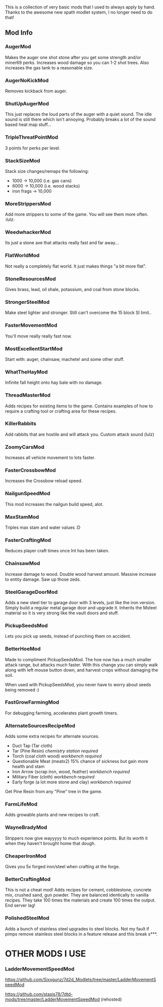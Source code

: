 This is a collection of very basic mods that I used to always apply by hand. Thanks to the awesome new xpath modlet system, I no longer need to do that!

## Mod Info

### AugerMod

Makes the auger one shot stone after you get some strength and/or miner69 perks. Increases wood damage so you can 1-2 shot trees. Also increases the gas tank to a reasonable size.

### AugerNoKickMod

Removes kickback from auger.

### ShutUpAugerMod

This just replaces the loud parts of the auger with a quiet sound. The idle sound is still there which isn't annoying. Probably breaks a lot of the sound based heat map stuff...

### TripleThreatPointMod

3 points for perks per level.

### StackSizeMod

Stack size changes/remaps the following:

- 1000 -> 10,000 (i.e. gas cans)
- 6000 -> 10,000 (i.e. wood stacks)
- iron frags -> 10,000

### MoreStrippersMod

Add more strippers to some of the game. You will see them more often. :lulz:

### WeedwhackerMod

Its just a stone axe that attacks really fast and far away...

### FlatWorldMod 

Not really a completely flat world. It just makes things "a bit more flat".

### StoneResourcesMod

Gives brass, lead, oil shale, potassium, and coal from stone blocks.

### StrongerSteelMod

Make steel lighter and stronger. Still can't overcome the 15 block SI limit..

### FasterMovementMod

You'll move really really fast now.

### MostExcellentStartMod

Start with: auger, chainsaw, machete! and some other stuff.

### WhatTheHayMod

Infinite fall height onto hay bale with no damage.

### ThreadMasterMod

Adds recipes for existing items to the game. Contains examples of how to require a crafting tool or crafting area for these recipes.

### KillerRabbits

Add rabbits that are hostile and will attack you. Custom attack sound (lulz)

### ZoomyCarsMod

Increases all vehicle movement to lots faster.

### FasterCrossbowMod

Increases the Crossbow reload speed.

### NailgunSpeedMod

This mod increases the nailgun build speed, alot.

### MaxStamMod

Triples max stam and water values :D

### FasterCraftingMod

Reduces player craft times once Int has been taken.

### ChainsawMod

Increase damage to wood. Double wood harvest amount. Massive increase to entity damage. Saw up those zeds.

### SteelGarageDoorMod

Adds a new steel tier to garage door with 3 levels, just like the iron version. Simply build a regular metal garage door and upgrade it. Inherits the Msteel material so it is very strong like the vault doors and stuff.

### PickupSeedsMod

Lets you pick up seeds, instead of punching them on accident. 

### BetterHoeMod 

Made to compliment PickupSeedsMod. The hoe now has a much smaller attack range, but attacks much faster. With this change you can simply walk along with left mouse button down, and harvest crops without damaging the soil.

When used with PickupSeedsMod, you never have to worry about seeds being removed :)

### FastGrowFarmingMod

For debugging farming, accelerates plant growth timers.

### AlternateSourcesRecipeMod

Adds some extra recipes for alternate sources.

- Duct Tap (Tar cloth)
- Tar (Pine Resin) *chemistry station required*
- Torch (coal cloth wood) *workbench required*
- Questionable Meat (meatx2) 15% chance of sickness but gain more health and stam
- Iron Arrow (scrap iron, wood, feather) *workbench required*
- Military Fiber (cloth) *workbench required*
- Early forge (a lot more stone and clay) *workbench required*

Get Pine Resin from any "Pine" tree in the game.

### FarmLifeMod

Adds growable plants and new recipes to craft.

### WayneBradyMod

Strippers now give wayyyyy to much experience points. But its worth it when they haven't brought home that dough.

### CheaperIronMod

Gives you 5x forged iron/steel when crafting at the forge. 

### BetterCraftingMod

This is not a cheat mod! Adds recipes for cement, cobblestone, concrete mix, crushed sand, gun powder. They are balanced identically to vanilla recipes. They take 100 times the materials and create 100 times the output. End server lag!

### PolishedSteelMod

Adds a bunch of stainless steel upgrades to steel blocks. Not my fault if pimps remove stainless steel blocks in a feature release and this break s***.

# OTHER MODS I USE

### LadderMovementSpeedMod

https://github.com/Sixxgunz/7d2d_Modlets/tree/master/LadderMovementSpeedMod

https://github.com/stasis78/7dtd-mods/tree/master/LadderMovementSpeedMod (rehosted)

